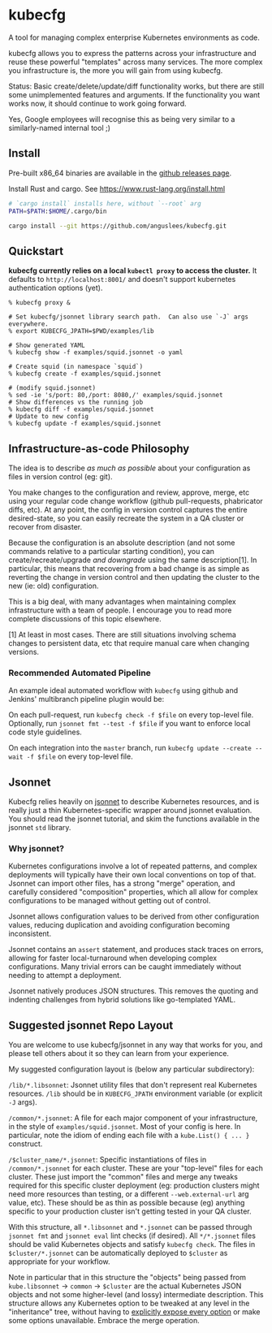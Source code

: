 # kubecfg

A tool for managing complex enterprise Kubernetes environments as code.

kubecfg allows you to express the patterns across your infrastructure
and reuse these powerful "templates" across many services.  The more
complex you infrastructure is, the more you will gain from using
kubecfg.

Status: Basic create/delete/update/diff functionality works, but there are
still some unimplemented features and arguments.  If the functionality you
want works now, it should continue to work going forward.

Yes, Google employees will recognise this as being very similar to a
similarly-named internal tool ;)

## Install

Pre-built x86_64 binaries are available in the
[github releases page](https://github.com/anguslees/kubecfg/releases).

Install Rust and cargo.  See https://www.rust-lang.org/install.html

```sh
# `cargo install` installs here, without `--root` arg
PATH=$PATH:$HOME/.cargo/bin

cargo install --git https://github.com/anguslees/kubecfg.git
```

## Quickstart

**kubecfg currently relies on a local `kubectl proxy` to access the
cluster.** It defaults to `http://localhost:8001/` and doesn't support
kubernetes authentication options (yet).

```console
% kubecfg proxy &

# Set kubecfg/jsonnet library search path.  Can also use `-J` args everywhere.
% export KUBECFG_JPATH=$PWD/examples/lib

# Show generated YAML
% kubecfg show -f examples/squid.jsonnet -o yaml

# Create squid (in namespace `squid`)
% kubecfg create -f examples/squid.jsonnet

# (modify squid.jsonnet)
% sed -ie 's/port: 80,/port: 8080,/' examples/squid.jsonnet
# Show differences vs the running job
% kubecfg diff -f examples/squid.jsonnet
# Update to new config
% kubecfg update -f examples/squid.jsonnet
```

## Infrastructure-as-code Philosophy

The idea is to describe *as much as possible* about your configuration
as files in version control (eg: git).

You make changes to the configuration and review, approve, merge, etc
using your regular code change workflow (github pull-requests,
phabricator diffs, etc).  At any point, the config in version control
captures the entire desired-state, so you can easily recreate the
system in a QA cluster or recover from disaster.

Because the configuration is an absolute description (and not some
commands relative to a particular starting condition), you can
create/recreate/upgrade *and downgrade* using the same description[1].
In particular, this means that recovering from a bad change is as
simple as reverting the change in version control and then updating
the cluster to the new (ie: old) configuration.

This is a big deal, with many advantages when maintaining complex
infrastructure with a team of people.  I encourage you to read more
complete discussions of this topic elsewhere.

[1] At least in most cases.  There are still situations involving
schema changes to persistent data, etc that require manual care when
changing versions.

### Recommended Automated Pipeline

An example ideal automated workflow with `kubecfg` using github and
Jenkins' multibranch pipeline plugin would be:

On each pull-request, run `kubecfg check -f $file` on every top-level
file.  Optionally, run `jsonnet fmt --test -f $file` if you want to
enforce local code style guidelines.

On each integration into the `master` branch, run `kubecfg update
--create --wait -f $file` on every top-level file.

## Jsonnet

Kubecfg relies heavily on [jsonnet](http://jsonnet.org/) to describe
Kubernetes resources, and is really just a thin Kubernetes-specific
wrapper around jsonnet evaluation.  You should read the jsonnet
tutorial, and skim the functions available in the jsonnet `std`
library.

### Why jsonnet?

Kubernetes configurations involve a lot of repeated patterns, and
complex deployments will typically have their own local conventions on
top of that.  Jsonnet can import other files, has a strong "merge"
operation, and carefully considered "composition" properties, which
all allow for complex configurations to be managed without getting out
of control.

Jsonnet allows configuration values to be derived from other
configuration values, reducing duplication and avoiding configuration
becoming inconsistent.

Jsonnet contains an `assert` statement, and produces stack traces on
errors, allowing for faster local-turnaround when developing complex
configurations.  Many trivial errors can be caught immediately without
needing to attempt a deployment.

Jsonnet natively produces JSON structures. This removes the quoting
and indenting challenges from hybrid solutions like go-templated YAML.

## Suggested jsonnet Repo Layout

You are welcome to use kubecfg/jsonnet in any way that works for you,
and please tell others about it so they can learn from your
experience.

My suggested configuration layout is (below any particular
subdirectory):

`/lib/*.libsonnet`: Jsonnet utility files that don't represent real
Kubernetes resources. `/lib` should be in `KUBECFG_JPATH` environment
variable (or explicit `-J` args).

`/common/*.jsonnet`: A file for each major component of your
infrastructure, in the style of `examples/squid.jsonnet`.  Most of
your config is here.  In particular, note the idiom of ending each
file with a `kube.List() { ... }` construct.

`/$cluster_name/*.jsonnet`: Specific instantiations of files in
`/common/*.jsonnet` for each cluster.  These are your "top-level"
files for each cluster.  These just import the "common" files and
merge any tweaks required for this specific cluster deployment (eg:
production clusters might need more resources than testing, or a
different `--web.external-url` arg value, etc). These should be as
thin as possible because (eg) anything specific to your production
cluster isn't getting tested in your QA cluster.

With this structure, all `*.libsonnet` and `*.jsonnet` can be passed
through `jsonnet fmt` and `jsonnet eval` lint checks (if desired).
All `*/*.jsonnet` files should be valid Kubernetes objects and satisfy
`kubecfg check`.  The files in `$cluster/*.jsonnet` can be
automatically deployed to `$cluster` as appropriate for your workflow.

Note in particular that in this structure the "objects" being passed
from `kube.libsonnet` -> `common` -> `$cluster` are the actual
Kubernetes JSON objects and not some higher-level (and lossy)
intermediate description.  This structure allows any Kubernetes option
to be tweaked at any level in the "inheritance" tree, without having
to
[explicitly expose every option](https://github.com/kubernetes/charts/blob/master/stable/prometheus/values.yaml) or
make some options unavailable.  Embrace the merge operation.

